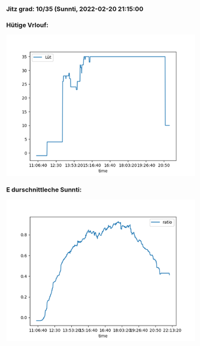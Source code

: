 ### Jitz grad: 10/35 (Sunnti, 2022-02-20 21:15:00

### Hütige Vrlouf:
![Graph](Today.png)

### E durschnittleche Sunnti:
![Graph](Sunnti.png)